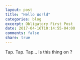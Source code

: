 ```yaml
---
layout: post
title: "Hello World"
categories: blog
excerpt: Obligatory First Post
date: 2017-04-16T10:14:55-04:00
comments: false
share: true
---
```


Tap. Tap. Tap... Is this thing on ?
